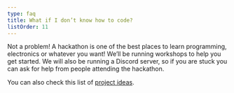 ```yaml
---
type: faq
title: What if I don’t know how to code?
listOrder: 11
---
```

Not a problem! A hackathon is one of the best places to learn programming,
electronics or whatever you want! We’ll be running workshops to help you get
started. We will also be running a Discord server, so if you are stuck you can
ask for help from people attending the hackathon.

You can also check this list of [project ideas](https://hack.athon.uk/attend/projects/).
